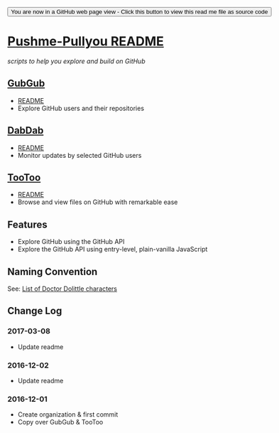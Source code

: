 <span style=display:none; >[You are now in a GitHub source code view - click this link to view the read me file as a web page]( https://pushme-pullyou.github.io "View file as a web page." ) </span>
<div><input type=button onclick=window.location.href='https://github.com/pushme-pullyou/pushme-pullyou.github.io';
value='You are now in a GitHub web page view - Click this button to view this read me file as source code' ></div>

[Pushme-Pullyou README]( https://pushme-pullyou.github.io/ )
===

_scripts to help you explore and build on GitHub_


## [GubGub]( https://pushme-pullyou.github.io/gubgub/ )

* [README]( https://pushme-pullyou.github.io#path=gubgub&file=README.md )
* Explore GitHub users and their repositories

## [DabDab]( https://pushme-pullyou.github.io/dabdab )

* [README]( https://pushme-pullyou.github.io#path=dabdab&file=README.md )
* Monitor updates by selected GitHub users

## [TooToo]( https://pushme-pullyou.github.io/tootoo/ )

* [README]( https://pushme-pullyou.github.io#path=tootoo&file=README.md )
* Browse and view files on GitHub with remarkable ease


## Features

* Explore GitHub using the GitHub API
* Explore the GitHub API using entry-level, plain-vanilla JavaScript

## Naming Convention

See: [List of Doctor Dolittle characters]( https://en.wikipedia.org/wiki/List_of_Doctor_Dolittle_characters )


## Change Log

### 2017-03-08

* Update readme

### 2016-12-02

* Update readme

### 2016-12-01

* Create organization & first commit
* Copy over GubGub & TooToo
